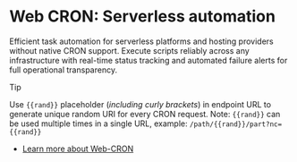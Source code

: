 # Web CRON: Serverless automation

Efficient task automation for serverless platforms and hosting providers without native CRON support. Execute scripts reliably across any infrastructure with real-time status tracking and automated failure alerts for full operational transparency.

> [!TIP]
> Use `{{rand}}` placeholder (*including curly brackets*) in endpoint URL to generate unique random URI for every CRON request. Note: `{{rand}}` can be used multiple times in a single URL, example: `/path/{{rand}}/part?nc={{rand}}`

- [Learn more about Web-CRON](https://ostr.io/info/web-cron)

<!-- ### Web-CRON
 - [Introduction]()
 - [Integration examples]() -->
